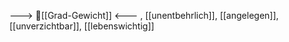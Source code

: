 ---> 🧱[[Grad-Gewicht]] <---
, [[unentbehrlich]], [[angelegen]], [[unverzichtbar]], [[lebenswichtig]]